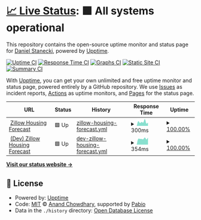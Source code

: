 # [📈 Live Status](https://demo.upptime.js.org): <!--live status--> **🟩 All systems operational**

This repository contains the open-source uptime monitor and status page for [Daniel Stanecki](https://www.danielstanecki.com/), powered by [Upptime](https://github.com/upptime/upptime).

[![Uptime CI](https://github.com/dstanecki/zhf-upptime/workflows/Uptime%20CI/badge.svg)](https://github.com/dstanecki/zhf-upptime/actions?query=workflow%3A%22Uptime+CI%22)
[![Response Time CI](https://github.com/dstanecki/zhf-upptime/workflows/Response%20Time%20CI/badge.svg)](https://github.com/dstanecki/zhf-upptime/actions?query=workflow%3A%22Response+Time+CI%22)
[![Graphs CI](https://github.com/dstanecki/zhf-upptime/workflows/Graphs%20CI/badge.svg)](https://github.com/dstanecki/zhf-upptime/actions?query=workflow%3A%22Graphs+CI%22)
[![Static Site CI](https://github.com/dstanecki/zhf-upptime/workflows/Static%20Site%20CI/badge.svg)](https://github.com/dstanecki/zhf-upptime/actions?query=workflow%3A%22Static+Site+CI%22)
[![Summary CI](https://github.com/dstanecki/zhf-upptime/workflows/Summary%20CI/badge.svg)](https://github.com/dstanecki/zhf-upptime/actions?query=workflow%3A%22Summary+CI%22)

With [Upptime](https://upptime.js.org), you can get your own unlimited and free uptime monitor and status page, powered entirely by a GitHub repository. We use [Issues](https://github.com/dstanecki/zhf-upptime/issues) as incident reports, [Actions](https://github.com/dstanecki/zhf-upptime/actions) as uptime monitors, and [Pages](https://demo.upptime.js.org) for the status page.

<!--start: status pages-->
<!-- This summary is generated by Upptime (https://github.com/upptime/upptime) -->
<!-- Do not edit this manually, your changes will be overwritten -->
<!-- prettier-ignore -->
| URL | Status | History | Response Time | Uptime |
| --- | ------ | ------- | ------------- | ------ |
| <img alt="" src="https://icons.duckduckgo.com/ip3/zhf.danielstanecki.com.ico" height="13"> [Zillow Housing Forecast](https://zhf.danielstanecki.com/ready) | 🟩 Up | [zillow-housing-forecast.yml](https://github.com/dstanecki/zhf-upptime/commits/HEAD/history/zillow-housing-forecast.yml) | <details><summary><img alt="Response time graph" src="./graphs/zillow-housing-forecast/response-time-week.png" height="20"> 300ms</summary><br><a href="https://dstanecki.github.io/zhf-upptime/history/zillow-housing-forecast"><img alt="Response time 368" src="https://img.shields.io/endpoint?url=https%3A%2F%2Fraw.githubusercontent.com%2Fdstanecki%2Fzhf-upptime%2FHEAD%2Fapi%2Fzillow-housing-forecast%2Fresponse-time.json"></a><br><a href="https://dstanecki.github.io/zhf-upptime/history/zillow-housing-forecast"><img alt="24-hour response time 249" src="https://img.shields.io/endpoint?url=https%3A%2F%2Fraw.githubusercontent.com%2Fdstanecki%2Fzhf-upptime%2FHEAD%2Fapi%2Fzillow-housing-forecast%2Fresponse-time-day.json"></a><br><a href="https://dstanecki.github.io/zhf-upptime/history/zillow-housing-forecast"><img alt="7-day response time 300" src="https://img.shields.io/endpoint?url=https%3A%2F%2Fraw.githubusercontent.com%2Fdstanecki%2Fzhf-upptime%2FHEAD%2Fapi%2Fzillow-housing-forecast%2Fresponse-time-week.json"></a><br><a href="https://dstanecki.github.io/zhf-upptime/history/zillow-housing-forecast"><img alt="30-day response time 335" src="https://img.shields.io/endpoint?url=https%3A%2F%2Fraw.githubusercontent.com%2Fdstanecki%2Fzhf-upptime%2FHEAD%2Fapi%2Fzillow-housing-forecast%2Fresponse-time-month.json"></a><br><a href="https://dstanecki.github.io/zhf-upptime/history/zillow-housing-forecast"><img alt="1-year response time 368" src="https://img.shields.io/endpoint?url=https%3A%2F%2Fraw.githubusercontent.com%2Fdstanecki%2Fzhf-upptime%2FHEAD%2Fapi%2Fzillow-housing-forecast%2Fresponse-time-year.json"></a></details> | <details><summary><a href="https://dstanecki.github.io/zhf-upptime/history/zillow-housing-forecast">100.00%</a></summary><a href="https://dstanecki.github.io/zhf-upptime/history/zillow-housing-forecast"><img alt="All-time uptime 100.00%" src="https://img.shields.io/endpoint?url=https%3A%2F%2Fraw.githubusercontent.com%2Fdstanecki%2Fzhf-upptime%2FHEAD%2Fapi%2Fzillow-housing-forecast%2Fuptime.json"></a><br><a href="https://dstanecki.github.io/zhf-upptime/history/zillow-housing-forecast"><img alt="24-hour uptime 100.00%" src="https://img.shields.io/endpoint?url=https%3A%2F%2Fraw.githubusercontent.com%2Fdstanecki%2Fzhf-upptime%2FHEAD%2Fapi%2Fzillow-housing-forecast%2Fuptime-day.json"></a><br><a href="https://dstanecki.github.io/zhf-upptime/history/zillow-housing-forecast"><img alt="7-day uptime 100.00%" src="https://img.shields.io/endpoint?url=https%3A%2F%2Fraw.githubusercontent.com%2Fdstanecki%2Fzhf-upptime%2FHEAD%2Fapi%2Fzillow-housing-forecast%2Fuptime-week.json"></a><br><a href="https://dstanecki.github.io/zhf-upptime/history/zillow-housing-forecast"><img alt="30-day uptime 100.00%" src="https://img.shields.io/endpoint?url=https%3A%2F%2Fraw.githubusercontent.com%2Fdstanecki%2Fzhf-upptime%2FHEAD%2Fapi%2Fzillow-housing-forecast%2Fuptime-month.json"></a><br><a href="https://dstanecki.github.io/zhf-upptime/history/zillow-housing-forecast"><img alt="1-year uptime 100.00%" src="https://img.shields.io/endpoint?url=https%3A%2F%2Fraw.githubusercontent.com%2Fdstanecki%2Fzhf-upptime%2FHEAD%2Fapi%2Fzillow-housing-forecast%2Fuptime-year.json"></a></details>
| <img alt="" src="https://icons.duckduckgo.com/ip3/zhf-dev.danielstanecki.com.ico" height="13"> [(Dev) Zillow Housing Forecast](https://zhf-dev.danielstanecki.com/ready) | 🟩 Up | [dev-zillow-housing-forecast.yml](https://github.com/dstanecki/zhf-upptime/commits/HEAD/history/dev-zillow-housing-forecast.yml) | <details><summary><img alt="Response time graph" src="./graphs/dev-zillow-housing-forecast/response-time-week.png" height="20"> 354ms</summary><br><a href="https://dstanecki.github.io/zhf-upptime/history/dev-zillow-housing-forecast"><img alt="Response time 364" src="https://img.shields.io/endpoint?url=https%3A%2F%2Fraw.githubusercontent.com%2Fdstanecki%2Fzhf-upptime%2FHEAD%2Fapi%2Fdev-zillow-housing-forecast%2Fresponse-time.json"></a><br><a href="https://dstanecki.github.io/zhf-upptime/history/dev-zillow-housing-forecast"><img alt="24-hour response time 413" src="https://img.shields.io/endpoint?url=https%3A%2F%2Fraw.githubusercontent.com%2Fdstanecki%2Fzhf-upptime%2FHEAD%2Fapi%2Fdev-zillow-housing-forecast%2Fresponse-time-day.json"></a><br><a href="https://dstanecki.github.io/zhf-upptime/history/dev-zillow-housing-forecast"><img alt="7-day response time 354" src="https://img.shields.io/endpoint?url=https%3A%2F%2Fraw.githubusercontent.com%2Fdstanecki%2Fzhf-upptime%2FHEAD%2Fapi%2Fdev-zillow-housing-forecast%2Fresponse-time-week.json"></a><br><a href="https://dstanecki.github.io/zhf-upptime/history/dev-zillow-housing-forecast"><img alt="30-day response time 347" src="https://img.shields.io/endpoint?url=https%3A%2F%2Fraw.githubusercontent.com%2Fdstanecki%2Fzhf-upptime%2FHEAD%2Fapi%2Fdev-zillow-housing-forecast%2Fresponse-time-month.json"></a><br><a href="https://dstanecki.github.io/zhf-upptime/history/dev-zillow-housing-forecast"><img alt="1-year response time 364" src="https://img.shields.io/endpoint?url=https%3A%2F%2Fraw.githubusercontent.com%2Fdstanecki%2Fzhf-upptime%2FHEAD%2Fapi%2Fdev-zillow-housing-forecast%2Fresponse-time-year.json"></a></details> | <details><summary><a href="https://dstanecki.github.io/zhf-upptime/history/dev-zillow-housing-forecast">100.00%</a></summary><a href="https://dstanecki.github.io/zhf-upptime/history/dev-zillow-housing-forecast"><img alt="All-time uptime 100.00%" src="https://img.shields.io/endpoint?url=https%3A%2F%2Fraw.githubusercontent.com%2Fdstanecki%2Fzhf-upptime%2FHEAD%2Fapi%2Fdev-zillow-housing-forecast%2Fuptime.json"></a><br><a href="https://dstanecki.github.io/zhf-upptime/history/dev-zillow-housing-forecast"><img alt="24-hour uptime 100.00%" src="https://img.shields.io/endpoint?url=https%3A%2F%2Fraw.githubusercontent.com%2Fdstanecki%2Fzhf-upptime%2FHEAD%2Fapi%2Fdev-zillow-housing-forecast%2Fuptime-day.json"></a><br><a href="https://dstanecki.github.io/zhf-upptime/history/dev-zillow-housing-forecast"><img alt="7-day uptime 100.00%" src="https://img.shields.io/endpoint?url=https%3A%2F%2Fraw.githubusercontent.com%2Fdstanecki%2Fzhf-upptime%2FHEAD%2Fapi%2Fdev-zillow-housing-forecast%2Fuptime-week.json"></a><br><a href="https://dstanecki.github.io/zhf-upptime/history/dev-zillow-housing-forecast"><img alt="30-day uptime 100.00%" src="https://img.shields.io/endpoint?url=https%3A%2F%2Fraw.githubusercontent.com%2Fdstanecki%2Fzhf-upptime%2FHEAD%2Fapi%2Fdev-zillow-housing-forecast%2Fuptime-month.json"></a><br><a href="https://dstanecki.github.io/zhf-upptime/history/dev-zillow-housing-forecast"><img alt="1-year uptime 100.00%" src="https://img.shields.io/endpoint?url=https%3A%2F%2Fraw.githubusercontent.com%2Fdstanecki%2Fzhf-upptime%2FHEAD%2Fapi%2Fdev-zillow-housing-forecast%2Fuptime-year.json"></a></details>

<!--end: status pages-->

[**Visit our status website →**](https://demo.upptime.js.org)

## 📄 License

- Powered by: [Upptime](https://github.com/upptime/upptime)
- Code: [MIT](./LICENSE) © [Anand Chowdhary](https://anandchowdhary.com), supported by [Pabio](https://pabio.com)
- Data in the `./history` directory: [Open Database License](https://opendatacommons.org/licenses/odbl/1-0/)
